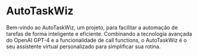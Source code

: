 # AutoTaskWiz
Bem-vindo ao AutoTaskWiz, um projeto, para facilitar a automação de tarefas de forma inteligente e eficiente. Combinando a tecnologia avançada do OpenAI GPT-4 e a funcionalidade de call functions, o AutoTaskWiz é o seu assistente virtual personalizado para simplificar sua rotina.
